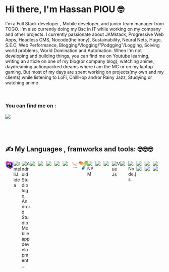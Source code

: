 # Hi there, I'm Hassan PIOU 🤓

<p align="left">I'm a Full Stack developer , Mobile developer, and junior team manager  from TOGO.
I'm also currently doing my Bsc in IT while working on my company and other projects.
I currently passionate about JAMstack, Progressive Web Apps, Headless CMS, Nocode(the irony), Sustainability, Neural Nets, Hugo, S.E.O, Web Performance, Blogging/Vlogging/"Podgging"/Logging, Solving world problems, World Domination and Automation.
When I'm not developing and building things, you can find me on Youtube learning, writing an article on one of my blog(or company blog), watching anime, daydreaming actionpacked dreams where i am the MC or on my laptop gaming. But most of my days are spent working on projects(my own and my clients) while listening to LoFi, ChillHop and/or Rainy Jazz, Studying or watching anime</p>

<br />


### You can find me on :

<a href="https://www.linkedin.com/in/hassan-piou-a16436180/" target="_blank"><img src="https://img.icons8.com/color/48/000000/linkedin-2--v2.png"/><a/>
 
<br />
<br />

#### <h2 align="">✍ My Languages , framworks and tools: 🤓🤓🤓</h2> 

<img  align="left" width="26px" src="https://github.com/HassanPIOU/HassanPIOU/blob/main/images/phpstorm.png"/>
<img align="left" alt="IntelliJ idea" width="26px" src="https://img.icons8.com/color/48/000000/intellij-idea.png"/>
<img align="left" width="26px"  src="https://img.pngio.com/android-studio-logo-android-studio-mobile-app-development-android-studio-png-750_450.png" alt="Android Studio logo, Android Studio Mobile app development ...">


<img align="left" width="26px" src="https://img.icons8.com/color/48/000000/html-5.png"/>
<img align="left" width="26px" src="https://img.icons8.com/color/48/000000/css3.png"/>
<img align="left" width="26px" src="https://img.icons8.com/color/48/000000/bootstrap.png"/>
<img align="left" width="26px" src="https://img.icons8.com/color/48/000000/sass-avatar.png"/>

<img  align="left" width="26px" src="https://img.icons8.com/dusk/64/000000/php-logo.png"/>
<img  align="left" width="26px" src="https://github.com/HassanPIOU/HassanPIOU/blob/main/images/laravel.png"/>
<img  align="left" width="26px" src="https://github.com/HassanPIOU/HassanPIOU/blob/main/images/yii2.png"/>

<img align="left" alt="NPM" width="26px" src="https://img.icons8.com/color/48/000000/npm.png"/>
<img align="left" width="26px" src="https://img.icons8.com/color/48/000000/javascript.png"/>
<img align="left" width="26px" src="https://img.icons8.com/color/48/000000/react-native.png"/>
<img align="left" alt="Vue Js" width="26px" src="https://img.icons8.com/color/48/000000/vue-js.png"/>
<img align="left" width="26px" src="https://img.icons8.com/color/48/000000/angularjs.png"/>

<img align="left" alt="Node.js" width="26px" src="https://img.icons8.com/color/48/000000/nodejs.png" />
<img align="left" width="26px" src="https://img.icons8.com/color/48/000000/sql.png"/>
<img align="left" width="26px" src="https://img.icons8.com/color/48/000000/google-firebase-console.png"/>
<img align="left" width="26px" src="https://img.icons8.com/color/48/000000/mongodb.png"/>
<img align="left" width="26px" src="https://img.icons8.com/color/48/000000/git.png"/>
<img  align="left" width="26px" src="https://img.icons8.com/color/48/000000/github-2.png"/>
<img align="left" width="26px" src="https://img.icons8.com/color/48/000000/amazon-web-services.png"/>






